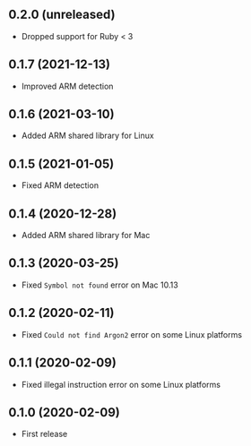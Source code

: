 ## 0.2.0 (unreleased)

- Dropped support for Ruby < 3

## 0.1.7 (2021-12-13)

- Improved ARM detection

## 0.1.6 (2021-03-10)

- Added ARM shared library for Linux

## 0.1.5 (2021-01-05)

- Fixed ARM detection

## 0.1.4 (2020-12-28)

- Added ARM shared library for Mac

## 0.1.3 (2020-03-25)

- Fixed `Symbol not found` error on Mac 10.13

## 0.1.2 (2020-02-11)

- Fixed `Could not find Argon2` error on some Linux platforms

## 0.1.1 (2020-02-09)

- Fixed illegal instruction error on some Linux platforms

## 0.1.0 (2020-02-09)

- First release
